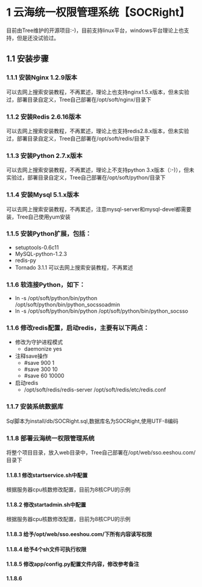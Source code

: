 # 1 云海统一权限管理系统【SOCRight】
目前由Tree维护的开源项目:-)，目前支持linux平台，windows平台理论上也支持，但是还没试验过。

## 1.1 安装步骤

### 1.1.1 安装Nginx 1.2.9版本
可以去网上搜索安装教程，不再累述，理论上也支持nginx1.5.x版本，但未实验过，部署目录自定义，Tree自己部署在/opt/soft/nginx/目录下

### 1.1.2 安装Redis 2.6.16版本
可以去网上搜索安装教程，不再累述，理论上也支持redis2.8.x版本，但未实验过，部署目录自定义，Tree自己部署在/opt/soft/redis/目录下

### 1.1.3 安装Python 2.7.x版本
可以去网上搜索安装教程，不再累述，理论上不支持python 3.x版本（:-)），但未实验过，部署目录自定义，Tree自己部署在/opt/soft/python/目录下

### 1.1.4 安装Mysql 5.1.x版本
可以去网上搜索安装教程，不再累述，注意mysql-server和mysql-devel都需要装，Tree自己使用yum安装

### 1.1.5 安装Python扩展，包括：
 - setuptools-0.6c11
 - MySQL-python-1.2.3
 - redis-py
 - Tornado 3.1.1
可以去网上搜索安装教程，不再累述

### 1.1.6 软连接Python，如下：
 - ln -s /opt/soft/python/bin/python /opt/soft/python/bin/python_socssoadmin
 - ln -s /opt/soft/python/bin/python /opt/soft/python/bin/python_socsso

### 1.1.6 修改redis配置，启动redis，主要有以下两点：
 - 修改为守护进程模式
     - daemonize yes   
 - 注释save操作
     - #save 900 1
     - #save 300 10
     - #save 60 10000
 - 启动redis     
     - /opt/soft/redis/redis-server /opt/soft/redis/etc/redis.conf


### 1.1.7 安装系统数据库
Sql脚本为install/db/SOCRight.sql,数据库名为SOCRight,使用UTF-8编码

### 1.1.8 部署云海统一权限管理系统
将整个项目目录，放入web目录中，Tree自己部署在/opt/web/sso.eeshou.com/目录下

#### 1.1.8.1 修改startservice.sh中配置
根据服务器cpu核数修改配置，目前为8核CPU的示例

#### 1.1.8.2 修改startadmin.sh中配置
根据服务器cpu核数修改配置，目前为8核CPU的示例

#### 1.1.8.3 给予/opt/web/sso.eeshou.com/下所有内容读写权限

#### 1.1.8.4 给予4个sh文件可执行权限

#### 1.1.8.5 修改app/config.py配置文件内容，修改参考备注

#### 1.1.8.6 